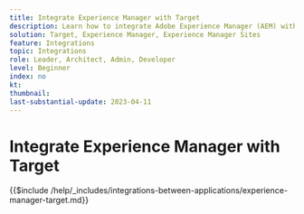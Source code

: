 ```yaml
---
title: Integrate Experience Manager with Target
description: Learn how to integrate Adobe Experience Manager (AEM) with Target.
solution: Target, Experience Manager, Experience Manager Sites
feature: Integrations
topic: Integrations
role: Leader, Architect, Admin, Developer
level: Beginner
index: no
kt:
thumbnail:
last-substantial-update: 2023-04-11
---
```


# Integrate Experience Manager with Target

{{$include /help/_includes/integrations-between-applications/experience-manager-target.md}}
